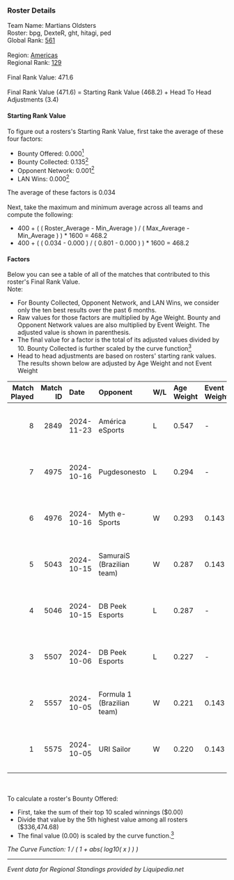### Roster Details<br />
Team Name: Martians Oldsters<br />
Roster: bpg, DexteR, ght, hitagi, ped<br />
Global Rank: [561](../standings_global.md)<br />
<br />
Region: [Americas]( ../standings_americas.md)<br />
Regional Rank: [129]( ../standings_americas.md)<br />
<br />
Final Rank Value:  471.6<br />
<br />
Final Rank Value (471.6) = Starting Rank Value (468.2) + Head To Head Adjustments (3.4)<br />

#### Starting Rank Value<br />
To figure out a rosters's Starting Rank Value, first take the average of these four factors:<br />
- Bounty Offered: 0.000[<sup>1</sup>](#table2)
- Bounty Collected: 0.135[<sup>2</sup>](#table1)
- Opponent Network: 0.001[<sup>2</sup>](#table1)
- LAN Wins: 0.000[<sup>2</sup>](#table1)

The average of these factors is 0.034<br />
<br />
Next, take the maximum and minimum average across all teams and compute the following:<br />
- 400 + ( ( Roster_Average - Min_Average ) / ( Max_Average - Min_Average ) ) * 1600 = 468.2
- 400 + ( ( 0.034 - 0.000 ) / ( 0.801 - 0.000 ) ) * 1600 = 468.2


#### Factors<br />
Below you can see a table of all of the matches that contributed to this roster's Final Rank Value.<br />
Note:<br />

- For Bounty Collected, Opponent Network, and LAN Wins, we consider only the ten best results over the past 6 months.
- Raw values for those factors are multiplied by Age Weight. Bounty and Opponent Network values are also multiplied by Event Weight. The adjusted value is shown in parenthesis.
- The final value for a factor is the total of its adjusted values divided by 10. Bounty Collected is further scaled by the curve function[<sup>3</sup>](#curveFunction)
- Head to head adjustments are based on rosters' starting rank values. The results shown below are adjusted by Age Weight and not Event Weight
<span id="table1"></span><br />


| Match Played | Match ID | Date       | Opponent                   | W/L | Age Weight | Event Weight | Bounty Collected | Opponent Network | LAN Wins  | H2H Adj. | Roster                        |
| -: | -: | :- | :- | :- | :- | :- | :- | :- | :- | -: | :- |
|            8 |     2849 | 2024-11-23 | América eSports            | L   | 0.547      | -            | -                | -                | -         |    -6.14 | bpg, DexteR, ght, hitagi, ped |
|            7 |     4975 | 2024-10-16 | Pugdesonesto               | L   | 0.294      | -            | -                | -                | -         |    -2.72 | bpg, DexteR, ght, hitagi, ped |
|            6 |     4976 | 2024-10-16 | Myth e-Sports              | W   | 0.293      | 0.143        | 0.000 (0.000)    | 0.080 (0.003)    | 0 (0.000) |     6.16 | bpg, DexteR, ght, hitagi, ped |
|            5 |     5043 | 2024-10-15 | SamuraiS (Brazilian team)  | W   | 0.287      | 0.143        | 0.000 (0.000)    | 0.157 (0.006)    | 0 (0.000) |     4.82 | bpg, DexteR, ght, hitagi, ped |
|            4 |     5046 | 2024-10-15 | DB Peek Esports            | L   | 0.287      | -            | -                | -                | -         |    -2.79 | bpg, DexteR, ght, hitagi, ped |
|            3 |     5507 | 2024-10-06 | DB Peek Esports            | L   | 0.227      | -            | -                | -                | -         |    -2.22 | bpg, DexteR, gaard, ght, ped  |
|            2 |     5557 | 2024-10-05 | Formula 1 (Brazilian team) | W   | 0.221      | 0.143        | 0.000 (0.000)    | 0.010 (0.000)    | 0 (0.000) |     2.81 | bpg, DexteR, gaard, ght, ped  |
|            1 |     5575 | 2024-10-05 | URI Sailor                 | W   | 0.220      | 0.143        | 0.000 (0.000)    | 0.054 (0.002)    | 0 (0.000) |     3.45 | bpg, DexteR, gaard, ght, ped  |

<br />
<span id="table2"></span><br />
To calculate a roster's Bounty Offered:<br />

- First, take the sum of their top 10 scaled winnings ($0.00)
- Divide that value by the 5th highest value among all rosters ($336,474.68)
- The final value (0.00) is scaled by the curve function.[<sup>3</sup>](#curveFunction)

<span id="curveFunction"></span>_The Curve Function: 1 / ( 1 + abs( log10( x ) ) )_<br />

---
_Event data for Regional Standings provided by Liquipedia.net_<br />
